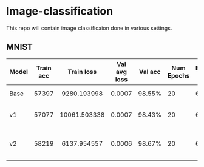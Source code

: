 Image-classification
====================

This repo will contain image classificaion done in various settings.

MNIST
-----

| Model       | Train acc | Train loss   | Val avg loss   | Val acc    | Num Epochs | Batch size | Optimizer | Learning rate | Loss function             | Notes                  |
|-------------|:---------:|:------------:|:--------------:|:----------:|------------|------------|-----------|:-------------:|---------------------------|------------------------|
| Base        | 57397     | 9280.193998  | 0.0007         | 98.55%     | 20         | 64         | Adam      | 3e-4          | Categorical crossentropy  |                        |
| v1          | 57077     | 10061.503338 | 0.0007         | 98.43%     | 20         | 64         | Adam      | 3e-4          | Categorical crossentropy  | Added random rotations |
| v2          | 58219     | 6137.954557  | 0.0006         | 98.67%     | 20         | 64         | Adam      | 3e-4          | Categorical crossentropy  | Added 50 neurons to fc1|


 

